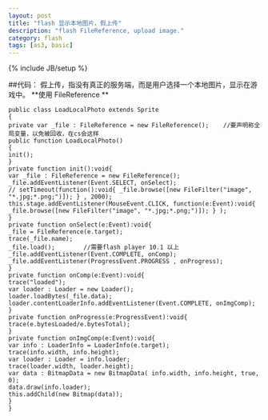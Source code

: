 ```yaml
---
layout: post
title: "flash 显示本地图片，假上传"
description: "flash FileReference, upload image."
category: flash
tags: [as3, basic]
---
```

{% include JB/setup %}


##代码：
假上传，指没有真正的服务端，而是用户选择一个本地图片，显示在游戏中。
**使用 FileReference **

	​public class LoadLocalPhoto extends Sprite
	{
	private var _file : FileReference = new FileReference();    //要声明称全局变量，以免被回收，在cs会这样
	public function LoadLocalPhoto()
	{
	init();
	}
	private function init():void{
	var _file : FileReference = new FileReference();
	_file.addEventListener(Event.SELECT, onSelect);
	// setTimeout(function():void{ _file.browse([new FileFilter("image", "*.jpg;*.png;")]); } , 2000);
	this.stage.addEventListener(MouseEvent.CLICK, function(e:Event):void{ _file.browse([new FileFilter("image", "*.jpg;*.png;")]); } );
	}
	private function onSelect(e:Event):void{
	_file = FileReference(e.target);
	trace(_file.name);
	_file.load();        //需要flash player 10.1 以上
	_file.addEventListener(Event.COMPLETE, onComp);
	_file.addEventListener(ProgressEvent.PROGRESS , onProgress);
	}
	private function onComp(e:Event):void{
	trace("loaded");
	var loader : Loader = new Loader();
	loader.loadBytes(_file.data);
	loader.contentLoaderInfo.addEventListener(Event.COMPLETE, onImgComp);
	}
	private function onProgress(e:ProgressEvent):void{
	trace(e.bytesLoaded/e.bytesTotal);
	}
	private function onImgComp(e:Event):void{
	var info : LoaderInfo = LoaderInfo(e.target);
	trace(info.width, info.height);
	var loader : Loader = info.loader;
	trace(loader.width, loader.height);
	var data : BitmapData = new BitmapData( info.width, info.height, true, 0);
	data.draw(info.loader);
	this.addChild(new Bitmap(data));
	}
	}